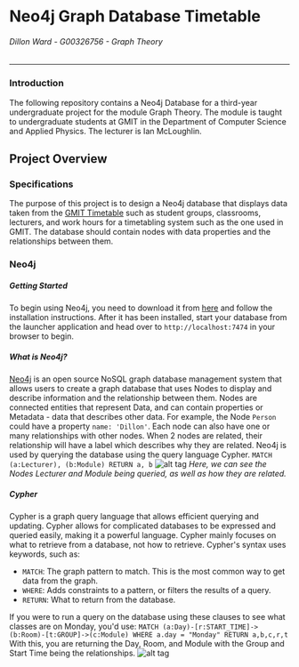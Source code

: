 # Neo4j Graph Database Timetable
###### *Dillon Ward - G00326756 - Graph Theory*
---
### Introduction
The following repository contains a Neo4j Database for a third-year undergraduate project for the module Graph Theory. The module is taught to undergraduate students at GMIT in the Department of Computer Science and Applied Physics. The lecturer is Ian McLoughlin.

## Project Overview
### Specifications
The purpose of this project is to design a Neo4j database that displays data taken from the [GMIT Timetable](https://timetable.gmit.ie/) such as student groups, classrooms, lecturers, and work hours for a timetabling system such as the one used in GMIT. The database should contain nodes with data properties and the relationships between them. 
### Neo4j
##### Getting Started
To begin using Neo4j, you need to download it from [here](https://neo4j.com/download/) and follow the installation instructions. After it has been installed, start your database from the launcher application and head over to `http://localhost:7474` in your browser to begin.
##### What is Neo4j?
[Neo4j](https://neo4j.com/) is an open source NoSQL graph database management system that allows users to create a graph database that uses Nodes to display and describe information and the relationship between them. Nodes are connected entities that represent Data, and can contain properties or Metadata - data that describes other data. For example, the Node `Person` could have a property `name: 'Dillon'`. Each node can also have one or many relationships with other nodes. When 2 nodes are related, their relationship will have a label which describes why they are related. Neo4j is used by querying the database using the query language Cypher.
`MATCH (a:Lecturer), (b:Module) RETURN a, b`
![alt tag](http://image.prntscr.com/image/2abf401380b54418a61a586953d68a8b.png)
*Here, we can see the Nodes Lecturer and Module being queried, as well as how they are related.*
##### Cypher
Cypher is a graph query language that allows efficient querying and updating. Cypher allows for complicated databases to be expressed and queried easily, making it a powerful language. Cypher mainly focuses on what to retrieve from a database, not how to retrieve. 
Cypher's syntax uses keywords, such as:
* `MATCH`: The graph pattern to match. This is the most common way to get data from the graph.
* `WHERE`: Adds constraints to a pattern, or filters the results of a query.
* `RETURN`: What to return from the database.

If you were to run a query on the database using these clauses to see what classes are on Monday, you'd use:
`MATCH (a:Day)-[r:START_TIME]->(b:Room)-[t:GROUP]->(c:Module)
WHERE a.day = "Monday"
RETURN a,b,c,r,t`
With this, you are returning the Day, Room, and Module with the Group and Start Time being the relationships.
![alt tag](http://image.prntscr.com/image/7717a6c553af4d9b8ecc66f1114b4cb8.png)